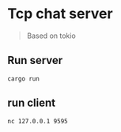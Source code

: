 # Tcp chat server
> Based on tokio

## Run server
```shell
cargo run
```

## run client
```shell
nc 127.0.0.1 9595
```
